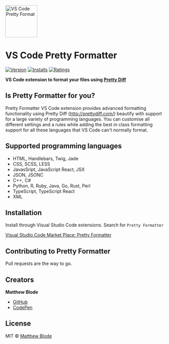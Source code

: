 <a href="https://marketplace.visualstudio.com/items?itemName=mblode.pretty-formatter">
  <img src="https://github.com/mblode/vscode-pretty-formatter/blob/master/icon.png?raw=true" alt="VS Code Pretty Format" width=100 height=100>
</a>

# VS Code Pretty Formatter

[![Version](https://vsmarketplacebadge.apphb.com/version-short/mblode.pretty-formatter.svg)](https://marketplace.visualstudio.com/items?itemName=mblode.pretty-formatter)
[![Installs](https://vsmarketplacebadge.apphb.com/installs-short/mblode.pretty-formatter.svg)](https://marketplace.visualstudio.com/items?itemName=mblode.pretty-formatter)
[![Ratings](https://vsmarketplacebadge.apphb.com/rating-short/mblode.pretty-formatter.svg)](https://marketplace.visualstudio.com/items?itemName=mblode.pretty-formatter)

**VS Code extension to format your files using [Pretty Diff](https://prettydiff.com/)**

## Is Pretty Formatter for you?

Pretty Formatter VS Code extension provides advanced formatting functionality using Pretty Diff (http://prettydiff.com/) beautify with support for a large variety of programming languages. You can customise all different settings and a rules while adding the best in class formatting support for all these languages that VS Code can't normally format.

## Supported programming languages

- HTML, Handlebars, Twig, Jade
- CSS, SCSS, LESS
- JavasSript, JavaScript React, JSX
- JSON, JSONC
- C++, C#
- Python, R, Ruby, Java, Go, Rust, Perl
- TypeScript, TypeScript React
- XML

## Installation

Install through Visual Studio Code extensions. Search for `Pretty Formatter`

[Visual Studio Code Market Place: Pretty Formatter](https://marketplace.visualstudio.com/items?itemName=mblode.pretty-formatter)

## Contributing to Pretty Formatter

Pull requests are the way to go.

## Creators

**Matthew Blode**

- [GitHub](https://github.com/mblode)
- [CodePen](https://codepen.io/mblode)

## License

MIT © [Matthew Blode](http://matthewblode.com)
